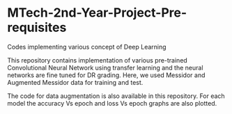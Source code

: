 # MTech-2nd-Year-Project-Pre-requisites
Codes implementing various concept of Deep Learning

This repository contains implementation of various pre-trained Convolutional Neural Network using transfer learning and the neural networks are fine tuned for DR grading.
Here, we used Messidor and Augmented Messidor data for training and test.

The code for data augmentation is also available in this repository.
For each model the accuracy Vs epoch and loss Vs epoch graphs are also plotted.
